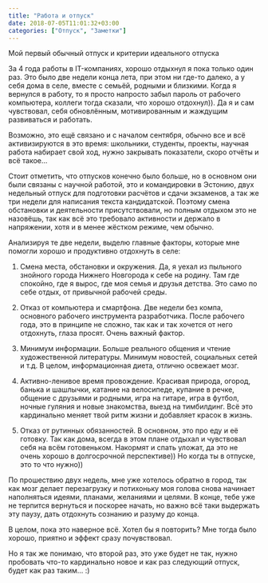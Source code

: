 ```yaml
---
title: "Работа и отпуск"
date: 2018-07-05T11:01:32+03:00
categories: ["Отпуск", "Заметки"]
---
```


Мой первый обычный отпуск и критерии идеального отпуска

<!--more-->

За 4 года работы в IT-компаниях, хорошо отдыхнул я пока только один раз. 
Это было две недели конца лета, при этом ни где-то далеко, а у себя дома в селе, 
вместе с семьёй, родными и близкими. Когда я вернулся в работу, 
то я просто напросто забыл пароль от рабочего компьютера, коллеги тогда сказали, что хорошо отдохнул)). 
Да я и сам чувствовал, себя обновлённым, мотивированным и жаждущим развиваться и работать.

Возможно, это ещё связано и с началом сентября, обычно все и всё активизируются в это время: 
школьники, студенты, проекты, научная работа набирает свой ход, нужно закрывать показатели, скоро отчёты и всё такое...

Стоит отметить, что отпусков конечно было больше, но в основном они были связаны с научной работой, 
это и командировки в Эстонию, двух недельный отпуск для подготовки расчётов и сдачи экзаменов, 
а так же три недели для написания текста кандидатской. 
Поэтому смена обстановки и деятельности присутствовали, но полным отдыхом это не назовёшь, 
так как всё это требовало активности и держало в напряжении, хотя и в менее жёстком режиме, чем обычно.

Анализируя те две недели, выделю главные факторы, которые мне помогли хорошо и продуктивно отдохнуть в селе:

1. Смена места, обстановки и окружения. Да, я уехал из пыльного знойного города Нижнего Новгорода к себе на родину. 
Там где спокойно, где я вырос, где моя семья и друзья детства. Это само по себе отдых, от привычной рабочей среды.

2. Отказ от компьютера и смартфона. Две недели без компа, основного рабочего инструмента разработчика. 
После рабочего года, это в принципе не сложно, так как и так хочется от него отдохнуть, глаза просят. Очень важный фактор.

3. Минимум информации. Больше реального общения и чтение художественной литературы.
Минимум новостей, социальных сетей и т.д. В целом, информационная диета, отлично освежает мозг.

4. Активно-ленивое время провождение.
Красивая природа, огород, банька и шашлычки, катание на велосипеде, купание в речке, 
общение с друзьями и родными, игра на гитаре, игра в футбол, ночные гуляния и новые знакомства, выезд на тимбилдинг. 
Всё это кардинально меняет твой ритм жизни и добавляет красок в жизнь.

5. Отказ от рутинных обязанностей. В основном, это про еду и её готовку. Так как дома, всегда в этом плане отдыхал 
и чувствовал себя на всём готовеньком. Накормят и спать уложат, да это не очень хорошо в долгосрочной перспективе)) 
Но когда ты в отпуске, это то что нужно))

По прошествию двух недель, мне уже хотелось обратно в город, так как мозг делает перезагрузку и потихоньку 
моя голова снова начинает наполняться идеями, планами, желаниями и целями. 
В конце, тебе уже не терпится вернуться и поскорее начать, но важно всё таки выдержать эту паузу, 
дать отдохнуть сознанию и разуму до конца.

В целом, пока это наверное всё. Хотел бы я повторить? 
Мне тогда было хорошо, приятно и эффект сразу почувствовал. 

Но я так же понимаю, что второй раз, это уже будет не так, 
нужно пробовать что-то кардинально новое и как раз следующий отпуск, будет как раз таким... :)
